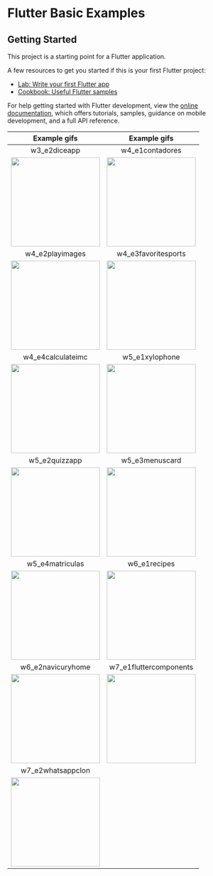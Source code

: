 # Flutter Basic Examples

## Getting Started

This project is a starting point for a Flutter application.

A few resources to get you started if this is your first Flutter project:

- [Lab: Write your first Flutter app](https://docs.flutter.dev/get-started/codelab)
- [Cookbook: Useful Flutter samples](https://docs.flutter.dev/cookbook)

For help getting started with Flutter development, view the
[online documentation](https://docs.flutter.dev/), which offers tutorials,
samples, guidance on mobile development, and a full API reference.

| Example gifs          | Example gifs          |
|:---------------------:|:---------------------:|
| w3_e2diceapp          | w4_e1contadores       |
| <img src="https://i.gifer.com/3OiO9.gif" width="200px"> | <img src="https://i.gifer.com/3OiOA.gif" width="200px"> |
| w4_e2playimages       | w4_e3favoritesports   |
| <img src="https://i.gifer.com/3OiOB.gif" width="200px"> | <img src="https://i.gifer.com/3OiOC.gif" width="200px"> |
| w4_e4calculateimc     | w5_e1xylophone        |
| <img src="https://i.gifer.com/3OiOD.gif" width="200px"> | <img src="https://i.gifer.com/3OiOE.gif" width="200px"> |
| w5_e2quizzapp         | w5_e3menuscard        |
| <img src="https://i.gifer.com/3OiOF.gif" width="200px"> | <img src="https://i.gifer.com/3OiOG.gif" width="200px"> |
| w5_e4matriculas       | w6_e1recipes          |
| <img src="https://i.gifer.com/3OiOH.gif" width="200px"> | <img src="https://i.gifer.com/3OiOI.gif" width="200px"> |
| w6_e2navicuryhome     | w7_e1fluttercomponents|
| <img src="https://i.gifer.com/3OiOJ.gif" width="200px"> | <img src="https://i.gifer.com/3OiOK.gif" width="200px"> |
| w7_e2whatsappclon     |                       |
| <img src="https://i.gifer.com/3OiOa.gif" width="200px"> |                       |
